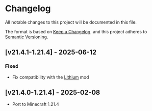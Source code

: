 # Changelog
All notable changes to this project will be documented in this file.

The format is based on [Keep a Changelog](https://keepachangelog.com/en/1.0.0/),
and this project adheres to [Semantic Versioning](https://semver.org/spec/v2.0.0.html).

## [v21.4.1-1.21.4] - 2025-06-12
### Fixed
- Fix compatibility with the [Lithium](https://modrinth.com/mod/lithium) mod

## [v21.4.0-1.21.4] - 2025-02-08
- Port to Minecraft 1.21.4

